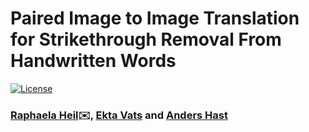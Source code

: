 # Paired Image to Image Translation for Strikethrough Removal From Handwritten Words

[![License](https://img.shields.io/badge/License-MIT-blue.svg?style=flat-square)](https://opensource.org/licenses/MIT)

### [Raphaela Heil](mailto:raphaela.heil@it.uu.se):envelope:, [Ekta Vats](ekta.vats@it.uu.se) and [Anders Hast](anders.hast@it.uu.se)
